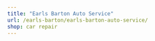 ```yaml
---
title: "Earls Barton Auto Service"
url: /earls-barton/earls-barton-auto-service/
shop: car repair
---
```

